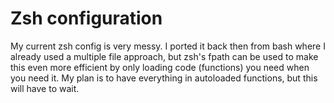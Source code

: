 # Zsh configuration

My current zsh config is very messy. I ported it back then from bash where I already used a multiple file approach, but zsh's fpath can be used to make this even more efficient by only loading code (functions) you need when you need it. My plan is to have everything in autoloaded functions, but this will have to wait.
